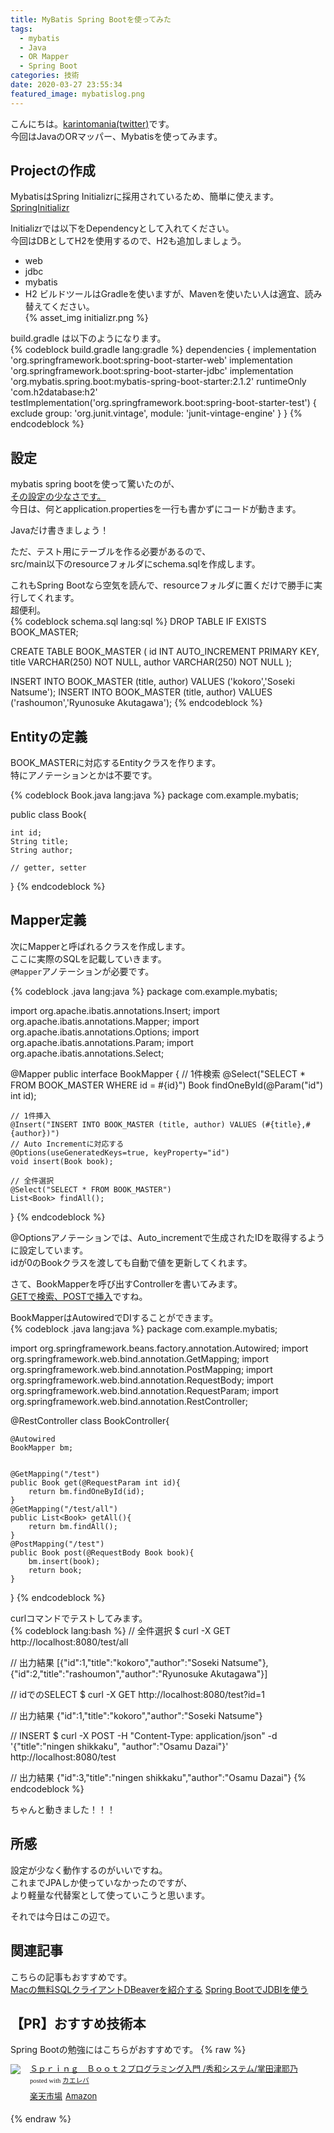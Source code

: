 ```yaml
---
title: MyBatis Spring Bootを使ってみた
tags:
  - mybatis
  - Java
  - OR Mapper
  - Spring Boot
categories: 技術
date: 2020-03-27 23:55:34
featured_image: mybatislog.png
---
```


こんにちは。[karintomania(twitter)](https://twitter.com/karintozuki)です。  
今回はJavaのORマッパー、Mybatisを使ってみます。  

<!-- more -->
## Projectの作成
MybatisはSpring Initializrに採用されているため、簡単に使えます。  
[SpringInitializr](https://start.spring.io/)

Initializrでは以下をDependencyとして入れてください。  
今回はDBとしてH2を使用するので、H2も追加しましょう。  
- web
- jdbc
- mybatis
- H2
ビルドツールはGradleを使いますが、Mavenを使いたい人は適宜、読み替えてください。  
{% asset_img initializr.png %}


build.gradle は以下のようになります。  
{% codeblock build.gradle lang:gradle %}
dependencies {
	implementation 'org.springframework.boot:spring-boot-starter-web'
	implementation 'org.springframework.boot:spring-boot-starter-jdbc'
	implementation 'org.mybatis.spring.boot:mybatis-spring-boot-starter:2.1.2'
	runtimeOnly 'com.h2database:h2'
	testImplementation('org.springframework.boot:spring-boot-starter-test') {
		exclude group: 'org.junit.vintage', module: 'junit-vintage-engine'
	}
}
{% endcodeblock %}

## 設定
mybatis spring bootを使って驚いたのが、  
<u>その設定の少なさです。</u>  
今日は、何とapplication.propertiesを一行も書かずにコードが動きます。  

Javaだけ書きましょう！  

ただ、テスト用にテーブルを作る必要があるので、  
src/main以下のresourceフォルダにschema.sqlを作成します。  

これもSpring Bootなら空気を読んで、resourceフォルダに置くだけで勝手に実行してくれます。  
超便利。  
{% codeblock schema.sql lang:sql %}
DROP TABLE IF EXISTS BOOK_MASTER;
  
CREATE TABLE BOOK_MASTER (
  id INT AUTO_INCREMENT PRIMARY KEY,
  title VARCHAR(250) NOT NULL,
  author VARCHAR(250) NOT NULL
);

INSERT INTO BOOK_MASTER (title, author) VALUES ('kokoro','Soseki Natsume');
INSERT INTO BOOK_MASTER (title, author) VALUES ('rashoumon','Ryunosuke Akutagawa');
{% endcodeblock %}

## Entityの定義
BOOK_MASTERに対応するEntityクラスを作ります。  
特にアノテーションとかは不要です。  

{% codeblock Book.java lang:java %}
package com.example.mybatis;

public class Book{

	int id;
	String title;
	String author;

	// getter, setter
}
{% endcodeblock %}

## Mapper定義
次にMapperと呼ばれるクラスを作成します。  
ここに実際のSQLを記載していきます。  
`@Mapper`アノテーションが必要です。  

{% codeblock .java lang:java %}
package com.example.mybatis;

import org.apache.ibatis.annotations.Insert;
import org.apache.ibatis.annotations.Mapper;
import org.apache.ibatis.annotations.Options;
import org.apache.ibatis.annotations.Param;
import org.apache.ibatis.annotations.Select;

@Mapper
public interface BookMapper {
	// 1件検索
    @Select("SELECT * FROM BOOK_MASTER WHERE id = #{id}")
	Book findOneById(@Param("id") int id);
	
	// 1件挿入
	@Insert("INSERT INTO BOOK_MASTER (title, author) VALUES (#{title},#{author})")
	// Auto Incrementに対応する
	@Options(useGeneratedKeys=true, keyProperty="id")
	void insert(Book book);

	// 全件選択
    @Select("SELECT * FROM BOOK_MASTER")
	List<Book> findAll();

}
{% endcodeblock %}

@Optionsアノテーションでは、Auto_incrementで生成されたIDを取得するように設定しています。  
idが0のBookクラスを渡しても自動で値を更新してくれます。  

さて、BookMapperを呼び出すControllerを書いてみます。  
<u>GETで検索、POSTで挿入</u>ですね。

BookMapperはAutowiredでDIすることができます。  
{% codeblock .java lang:java %}
package com.example.mybatis;

import org.springframework.beans.factory.annotation.Autowired;
import org.springframework.web.bind.annotation.GetMapping;
import org.springframework.web.bind.annotation.PostMapping;
import org.springframework.web.bind.annotation.RequestBody;
import org.springframework.web.bind.annotation.RequestParam;
import org.springframework.web.bind.annotation.RestController;

@RestController
class BookController{
	
	@Autowired
	BookMapper bm;
	

	@GetMapping("/test")
	public Book get(@RequestParam int id){
		return bm.findOneById(id);
	}
	@GetMapping("/test/all")
	public List<Book> getAll(){
		return bm.findAll();
	}
	@PostMapping("/test")
	public Book post(@RequestBody Book book){
		bm.insert(book);
		return book;
	}
}
{% endcodeblock %}

curlコマンドでテストしてみます。  
{% codeblock lang:bash %}
// 全件選択
$ curl -X GET http://localhost:8080/test/all

// 出力結果
[{"id":1,"title":"kokoro","author":"Soseki Natsume"},{"id":2,"title":"rashoumon","author":"Ryunosuke Akutagawa"}]



// idでのSELECT
$ curl -X GET http://localhost:8080/test?id=1

// 出力結果
{"id":1,"title":"kokoro","author":"Soseki Natsume"}



// INSERT
$ curl -X POST -H "Content-Type: application/json" -d '{"title":"ningen shikkaku", "author":"Osamu Dazai"}' http://localhost:8080/test

// 出力結果
{"id":3,"title":"ningen shikkaku","author":"Osamu Dazai"}
{% endcodeblock %}


ちゃんと動きました！！！

## 所感
設定が少なく動作するのがいいですね。  
これまでJPAしか使っていなかったのですが、  
より軽量な代替案として使っていこうと思います。  

それでは今日はこの辺で。


## 関連記事
こちらの記事もおすすめです。  
[Macの無料SQLクライアントDBeaverを紹介する](/2020/05/2020-0508-dbeaver/)
[Spring BootでJDBIを使う](/2020/03/2020-0324-jdbiSpring/)


## 【PR】おすすめ技術本

Spring Bootの勉強にはこちらがおすすめです。
{% raw %}
<div class="kaerebalink-box" style="text-align:left;padding-bottom:20px;font-size:small;zoom: 1;overflow: hidden;"><div class="kaerebalink-image" style="float:left;margin:0 15px 10px 0;"><a href="https://rpx.a8.net/svt/ejp?a8mat=3BK2F7+C8KSFM+2HOM+BWGDT&rakuten=y&a8ejpredirect=http%3A%2F%2Fhb.afl.rakuten.co.jp%2Fhgc%2Fg00rd1d4.2bo114c4.g00rd1d4.2bo126fd%2Fa20081060992_3BK2F7_C8KSFM_2HOM_BWGDT%3Fpc%3Dhttp%253A%252F%252Fitem.rakuten.co.jp%252Fbooxstore%252Fbk-4798053473%252F%26m%3Dhttp%253A%252F%252Fm.rakuten.co.jp%252Fbooxstore%252Fi%252F12262146%252F" target="_blank"><img src="https://thumbnail.image.rakuten.co.jp/ran/img/2001/0009/784/798/053/479/20010009784798053479_1.jpg?_ex=320x320" style="border: none;"></a></div><div class="kaerebalink-info" style="line-height:120%;zoom: 1;overflow: hidden;"><div class="kaerebalink-name" style="margin-bottom:10px;line-height:120%"><a href="https://rpx.a8.net/svt/ejp?a8mat=3BK2F7+C8KSFM+2HOM+BWGDT&rakuten=y&a8ejpredirect=http%3A%2F%2Fhb.afl.rakuten.co.jp%2Fhgc%2Fg00rd1d4.2bo114c4.g00rd1d4.2bo126fd%2Fa20081060992_3BK2F7_C8KSFM_2HOM_BWGDT%3Fpc%3Dhttp%253A%252F%252Fitem.rakuten.co.jp%252Fbooxstore%252Fbk-4798053473%252F%26m%3Dhttp%253A%252F%252Fm.rakuten.co.jp%252Fbooxstore%252Fi%252F12262146%252F" target="_blank">Ｓｐｒｉｎｇ　Ｂｏｏｔ２プログラミング入門   /秀和システム/掌田津耶乃</a><div class="kaerebalink-powered-date" style="font-size:8pt;margin-top:5px;font-family:verdana;line-height:120%">posted with <a href="https://kaereba.com" rel="nofollow" target="_blank">カエレバ</a></div></div><div class="kaerebalink-detail" style="margin-bottom:5px;"></div><div class="kaerebalink-link1" style="margin-top:10px;"><div class="shoplinkrakuten" style="display:inline;margin-right:5px"><a href="https://rpx.a8.net/svt/ejp?a8mat=3BK2F7+C8KSFM+2HOM+BWGDT&rakuten=y&a8ejpredirect=http%3A%2F%2Fhb.afl.rakuten.co.jp%2Fhgc%2Fg00rd1d4.2bo114c4.g00rd1d4.2bo126fd%2Fa20081060992_3BK2F7_C8KSFM_2HOM_BWGDT%3Fpc%3Dhttp%253A%252F%252Fitem.rakuten.co.jp%252Fbooxstore%252Fbk-4798053473%252F%26m%3Dhttp%253A%252F%252Fm.rakuten.co.jp%252Fbooxstore%252Fi%252F12262146%252F" target="_blank">楽天市場</a></div><div class="shoplinkamazon" style="display:inline;margin-right:5px"><a href="https://px.a8.net/svt/ejp?a8mat=3BK5JU+7IW90Y+249K+BWGDT&a8ejpredirect=https%3A%2F%2Fwww.amazon.co.jp%2Fdp%2F4798053473%2F%3Ftag%3Da8-affi-307152-22" target="_blank">Amazon</a></div></div></div><div class="booklink-footer" style="clear: left"></div></div>
{% endraw %}